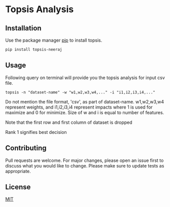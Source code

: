 # Topsis Analysis

## Installation

Use the package manager [pip](https://pip.pypa.io/en/stable/) to install topsis.

```bash
pip install topsis-neeraj
```

## Usage

Following query on terminal will provide you the topsis analysis for input csv file.

```
topsis -n "dataset-name" -w "w1,w2,w3,w4,..." -i "i1,i2,i3,i4,..."

```

Do not mention the file format, 'csv', as part of dataset-name.
w1,w2,w3,w4 represent weights, and i1,i2,i3,i4 represent impacts where 1 is used for maximize and 0 for minimize. 
Size of w and i is equal to number of features. 

Note that the first row and first column of dataset is dropped

Rank 1 signifies best decision

## Contributing
Pull requests are welcome. For major changes, please open an issue first to discuss what you would like to change.
Please make sure to update tests as appropriate.

## License
[MIT](https://choosealicense.com/licenses/mit/)